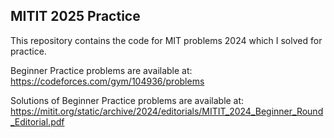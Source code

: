 ## MITIT 2025 Practice

This repository contains the code for MIT problems 2024 which I solved for practice.

Beginner Practice problems are available at: https://codeforces.com/gym/104936/problems

Solutions of Beginner Practice problems are available at: https://mitit.org/static/archive/2024/editorials/MITIT_2024_Beginner_Round_Editorial.pdf
